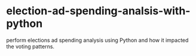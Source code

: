 # election-ad-spending-analsis-with-python
 perform elections ad spending analysis using Python and how it impacted the voting patterns.
